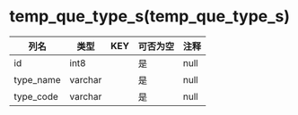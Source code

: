 # temp_que_type_s(temp_que_type_s)
| 列名   | 类型   | KEY  | 可否为空 | 注释   |
| ---- | ---- | ---- | ---- | ---- |
|id|int8||是|null|
|type_name|varchar||是|null|
|type_code|varchar||是|null|
